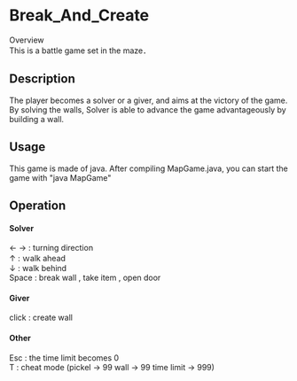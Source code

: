 # Break_And_Create
Overview  
This is a battle game set in the maze．  

## Description
The player becomes a solver or a giver, and aims at the victory of the game.  
By solving the walls, Solver is able to advance the game advantageously by building a wall.  

## Usage
This game is made of java.
After compiling MapGame.java,
you can start the game with "java MapGame"

## Operation
#### Solver  
← → : turning direction  
↑ : ｗalk ahead  
↓ : walk behind  
Space : break wall , take item , open door  

#### Giver
click : create wall  

#### Other
Esc : the time limit becomes 0  
T : cheat mode (pickel → 99 wall → 99 time limit → 999)  
